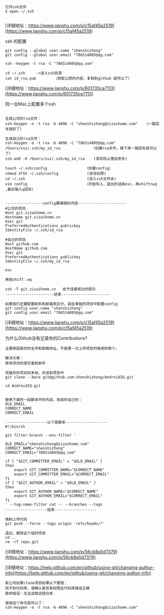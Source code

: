 
```
打开ssh文件
$ open ~/.ssh


```
[详细地址：https://www.jianshu.com/p/c15af45a2519](https://www.jianshu.com/p/c15af45a2519)

ssh 的配置
```
git config --global user.name "shenshizhong"
git config --global user.email "786514885@qq.com"

ssh -keygen -t rsa -C "786514885@qq.com"

cd ~/.ssh     ->进入ssh目录
cat id_rsa.pub        （获取公钥的内容，复制到github 就可以了）
```
[详细地址：https://www.jianshu.com/p/601735ce7113](https://www.jianshu.com/p/601735ce7113)



同一台Mac上配置多个ssh
```

生成公司的rsa文件：
ssh-keygen -o -t rsa -b 4096 -C "shenshizhong@zizaihome.com"   （一路回车就好了）

生成自己的rsa文件：
ssh-keygen -o -t rsa -b 4096 -C "786514885@qq.com"
/Users/ssz/.ssh/my_id_rsa              （创建rsa文件，接下来一路回车就可以了）
ssh-add -K /Users/ssz/.ssh/my_id_rsa    (保存防止重启丢失)

touch ~/.ssh/config                 （创建config）
chmod 4755 ~/.ssh/config             (读写权限)
cd ~/.ssh                            (进入ssh文件夹)
vim config                          （开始写入，退出的话按esc，再shift+wq ,最后输入q回车）                


-----------------config要编辑的内容----------------------
#公司的项目
Host git.zizaihome.cn
Hostname git.zizaihome.cn
User git
PreferredAuthentications publickey
IdentityFile ~/.ssh/id_rsa

#自己的项目
Host github.com
HostName github.com
User git
PreferredAuthentications publickey
IdentityFile ~/.ssh/my_id_rsa

esc

再按shift：wq

ssh -T git.zizaihome.cn   给予连接成功的提示
----------------------结束----------------------

如果我们还要配置昵称和邮箱来区分，就在单独的项目中配置config
git config user.name "shenshizhong"
git config user.email "786514885@qq.com"

```
[详细地址：https://www.jianshu.com/p/c15af45a2519](https://www.jianshu.com/p/c15af45a2519)


为什么Github没有记录你的Contributions?
```
主要原因是你的名字和邮箱地址，不是第一次上传项目时候用的那个。

解决方案：
修改项目的提交者和邮件

克隆你的项目到本地，并进到项目中
git clone --bare git@github.com:shenshizhong/AndroidIQ.git

cd AndroidIQ.git


替换下面的一段脚本中的内容，改成你自己的：
OLD_EMAIL
CORRECT_NAME
CORRECT_EMAIL

-------------------以下是脚本-------------------
#!/bin/sh

git filter-branch --env-filter '

OLD_EMAIL="shenshizhong@zizaihome.com"
CORRECT_NAME="shenshizhong"
CORRECT_EMAIL="786514885@qq.com"

if [ "$GIT_COMMITTER_EMAIL" = "$OLD_EMAIL" ]
then
    export GIT_COMMITTER_NAME="$CORRECT_NAME"
    export GIT_COMMITTER_EMAIL="$CORRECT_EMAIL"
fi
if [ "$GIT_AUTHOR_EMAIL" = "$OLD_EMAIL" ]
then
    export GIT_AUTHOR_NAME="$CORRECT_NAME"
    export GIT_AUTHOR_EMAIL="$CORRECT_EMAIL"
fi
' --tag-name-filter cat -- --branches --tags
-------------------结束-------------------

强制上传代码
git push --force --tags origin 'refs/heads/*'

退出，删除这个临时项目
cd ..
rm -rf repo.git

```
[详细地址：https://www.jianshu.com/p/56cb8a5d7379](https://www.jianshu.com/p/56cb8a5d7379)

[详细地址：https://help.github.com/en/github/using-git/changing-author-info](https://help.github.com/en/github/using-git/changing-author-info)

```
新公司如果clone项目如果以下报错：
找不到代码库，请确认是否有权限且代码库路径正确 
致命错误：无法读取远程仓库.  

使用这个命令就可以了：
ssh-keygen -o -t rsa -b 4096 -C "shenshizhong@zizaihome.com" 

```